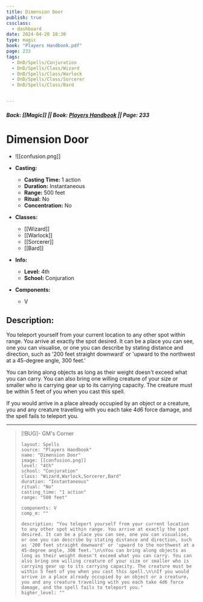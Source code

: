 ```yaml
---
title: Dimension Door
publish: true
cssclass:
  - dashboard
date: 2024-04-20 18:30
type: magic
book: "Players Handbook.pdf"
page: 233
tags:
  - DnD/Spells/Conjuration
  - DnD/Spells/Class/Wizard
  - DnD/Spells/Class/Warlock
  - DnD/Spells/Class/Sorcerer
  - DnD/Spells/Class/Bard


---
```


##### Back: [[Magic]] || Book: [Players Handbook](https://drive.google.com/drive/folders/1O5bhpYizcIT5xxAoLOuzCRht_PVS7VSG?usp=sharing) || Page: 233

# Dimension Door
- ![[confusion.png]]
- **Casting:**
    - **Casting Time:** 1 action
    - **Duration:** Instantaneous
    - **Range:** 500 feet
    - **Ritual:** No
    - **Concentration:** No
- **Classes:**
    - [[Wizard]]
    - [[Warlock]]
    - [[Sorcerer]]
    - [[Bard]]

- **Info:**
    - **Level:** 4th
    - **School:** Conjuration
- **Components:**
    - V


## Description:
You teleport yourself from your current location to any other spot within range. You arrive at exactly the spot desired. It can be a place you can see, one you can visualise, or one you can describe by stating distance and direction, such as '200 feet straight downward' or 'upward to the northwest at a 45-degree angle, 300 feet.'

You can bring along objects as long as their weight doesn't exceed what you can carry. You can also bring one willing creature of your size or smaller who is carrying gear up to its carrying capacity. The creature must be within 5 feet of you when you cast this spell.

If you would arrive in a place already occupied by an object or a creature, you and any creature travelling with you each take 4d6 force damage, and the spell fails to teleport you.



---

> [!BUG]- GM's Corner
>
> ```statblock
> layout: Spells
> source: "Players Handbook"
> name: "Dimension Door"
> image: [[confusion.png]]
> level: "4th"
> school: "Conjuration"
> class: "Wizard,Warlock,Sorcerer,Bard"
> duration: "Instantaneous"
> ritual: "No"
> casting_time: "1 action"
> range: "500 feet"
>
> components: V
> comp_m: ""
>
> description: "You teleport yourself from your current location to any other spot within range. You arrive at exactly the spot desired. It can be a place you can see, one you can visualise, or one you can describe by stating distance and direction, such as '200 feet straight downward' or 'upward to the northwest at a 45-degree angle, 300 feet.'\n\nYou can bring along objects as long as their weight doesn't exceed what you can carry. You can also bring one willing creature of your size or smaller who is carrying gear up to its carrying capacity. The creature must be within 5 feet of you when you cast this spell.\n\nIf you would arrive in a place already occupied by an object or a creature, you and any creature travelling with you each take 4d6 force damage, and the spell fails to teleport you."
> higher_level: ""
> ```
